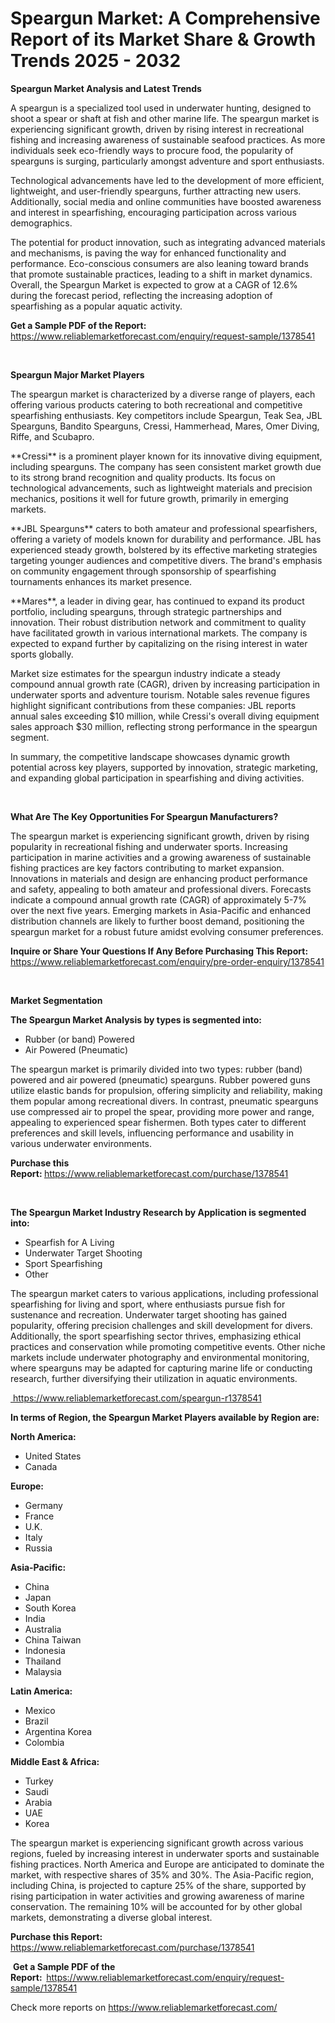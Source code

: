 <p><h1>Speargun Market: A Comprehensive Report of its Market Share & Growth Trends 2025 - 2032</h1></p><p><strong>Speargun Market Analysis and Latest Trends</strong></p>
<p><p>A speargun is a specialized tool used in underwater hunting, designed to shoot a spear or shaft at fish and other marine life. The speargun market is experiencing significant growth, driven by rising interest in recreational fishing and increasing awareness of sustainable seafood practices. As more individuals seek eco-friendly ways to procure food, the popularity of spearguns is surging, particularly amongst adventure and sport enthusiasts. </p><p>Technological advancements have led to the development of more efficient, lightweight, and user-friendly spearguns, further attracting new users. Additionally, social media and online communities have boosted awareness and interest in spearfishing, encouraging participation across various demographics. </p><p>The potential for product innovation, such as integrating advanced materials and mechanisms, is paving the way for enhanced functionality and performance. Eco-conscious consumers are also leaning toward brands that promote sustainable practices, leading to a shift in market dynamics. Overall, the Speargun Market is expected to grow at a CAGR of 12.6% during the forecast period, reflecting the increasing adoption of spearfishing as a popular aquatic activity.</p></p>
<p><strong>Get a Sample PDF of the Report:&nbsp;</strong> <a href="https://www.reliablemarketforecast.com/enquiry/request-sample/1378541?utm_campaign=2260&utm_medium=2&utm_source=Github&utm_content=ia&utm_term=16022025&utm_id=speargun">https://www.reliablemarketforecast.com/enquiry/request-sample/1378541</a></p>
<p>&nbsp;</p>
<p><strong>Speargun Major Market Players</strong></p>
<p><p>The speargun market is characterized by a diverse range of players, each offering various products catering to both recreational and competitive spearfishing enthusiasts. Key competitors include Speargun, Teak Sea, JBL Spearguns, Bandito Spearguns, Cressi, Hammerhead, Mares, Omer Diving, Riffe, and Scubapro.</p><p>**Cressi** is a prominent player known for its innovative diving equipment, including spearguns. The company has seen consistent market growth due to its strong brand recognition and quality products. Its focus on technological advancements, such as lightweight materials and precision mechanics, positions it well for future growth, primarily in emerging markets.</p><p>**JBL Spearguns** caters to both amateur and professional spearfishers, offering a variety of models known for durability and performance. JBL has experienced steady growth, bolstered by its effective marketing strategies targeting younger audiences and competitive divers. The brand's emphasis on community engagement through sponsorship of spearfishing tournaments enhances its market presence.</p><p>**Mares**, a leader in diving gear, has continued to expand its product portfolio, including spearguns, through strategic partnerships and innovation. Their robust distribution network and commitment to quality have facilitated growth in various international markets. The company is expected to expand further by capitalizing on the rising interest in water sports globally.</p><p>Market size estimates for the speargun industry indicate a steady compound annual growth rate (CAGR), driven by increasing participation in underwater sports and adventure tourism. Notable sales revenue figures highlight significant contributions from these companies: JBL reports annual sales exceeding $10 million, while Cressi's overall diving equipment sales approach $30 million, reflecting strong performance in the speargun segment.</p><p>In summary, the competitive landscape showcases dynamic growth potential across key players, supported by innovation, strategic marketing, and expanding global participation in spearfishing and diving activities.</p></p>
<p>&nbsp;</p>
<p><strong>What Are The Key Opportunities For Speargun Manufacturers?</strong></p>
<p><p>The speargun market is experiencing significant growth, driven by rising popularity in recreational fishing and underwater sports. Increasing participation in marine activities and a growing awareness of sustainable fishing practices are key factors contributing to market expansion. Innovations in materials and design are enhancing product performance and safety, appealing to both amateur and professional divers. Forecasts indicate a compound annual growth rate (CAGR) of approximately 5-7% over the next five years. Emerging markets in Asia-Pacific and enhanced distribution channels are likely to further boost demand, positioning the speargun market for a robust future amidst evolving consumer preferences.</p></p>
<p><strong>Inquire or Share Your Questions If Any Before Purchasing This Report:</strong> <a href="https://www.reliablemarketforecast.com/enquiry/pre-order-enquiry/1378541?utm_campaign=2260&utm_medium=2&utm_source=Github&utm_content=ia&utm_term=16022025&utm_id=speargun">https://www.reliablemarketforecast.com/enquiry/pre-order-enquiry/1378541</a></p>
<p>&nbsp;</p>
<p><strong>Market Segmentation</strong></p>
<p><strong>The Speargun Market Analysis by types is segmented into:</strong></p>
<p><ul><li>Rubber (or band) Powered</li><li>Air Powered (Pneumatic)</li></ul></p>
<p><p>The speargun market is primarily divided into two types: rubber (band) powered and air powered (pneumatic) spearguns. Rubber powered guns utilize elastic bands for propulsion, offering simplicity and reliability, making them popular among recreational divers. In contrast, pneumatic spearguns use compressed air to propel the spear, providing more power and range, appealing to experienced spear fishermen. Both types cater to different preferences and skill levels, influencing performance and usability in various underwater environments.</p></p>
<p><strong>Purchase this Report:&nbsp;</strong><a href="https://www.reliablemarketforecast.com/purchase/1378541?utm_campaign=2260&utm_medium=2&utm_source=Github&utm_content=ia&utm_term=16022025&utm_id=speargun">https://www.reliablemarketforecast.com/purchase/1378541</a></p>
<p>&nbsp;</p>
<p><strong>The Speargun Market Industry Research by Application is segmented into:</strong></p>
<p><ul><li>Spearfish for A Living</li><li>Underwater Target Shooting</li><li>Sport Spearfishing</li><li>Other</li></ul></p>
<p><p>The speargun market caters to various applications, including professional spearfishing for living and sport, where enthusiasts pursue fish for sustenance and recreation. Underwater target shooting has gained popularity, offering precision challenges and skill development for divers. Additionally, the sport spearfishing sector thrives, emphasizing ethical practices and conservation while promoting competitive events. Other niche markets include underwater photography and environmental monitoring, where spearguns may be adapted for capturing marine life or conducting research, further diversifying their utilization in aquatic environments.</p></p>
<p><a href="https://www.reliablemarketforecast.com/speargun-r1378541?utm_campaign=2260&utm_medium=2&utm_source=Github&utm_content=ia&utm_term=16022025&utm_id=speargun">&nbsp;https://www.reliablemarketforecast.com/speargun-r1378541</a></p>
<p><strong>In terms of Region, the Speargun Market Players available by Region are:</strong></p>
<p>
    <p> <strong> North America: </strong>
        <ul>
            <li>United States</li>
            <li>Canada</li>
        </ul>
        </p> 
    <p> <strong> Europe: </strong>
        <ul>
            <li>Germany</li>
            <li>France</li>
            <li>U.K.</li>
            <li>Italy</li>
            <li>Russia</li>
        </ul>
        </p> 
    <p> <strong> Asia-Pacific: </strong>
        <ul>
            <li>China</li>
            <li>Japan</li>
            <li>South Korea</li>
            <li>India</li>
            <li>Australia</li>
            <li>China Taiwan</li>
            <li>Indonesia</li>
            <li>Thailand</li>
            <li>Malaysia</li>
        </ul>
        </p> 
    <p> <strong> Latin America: </strong>
        <ul>
            <li>Mexico</li>
            <li>Brazil</li>
            <li>Argentina Korea</li>
            <li>Colombia</li>
        </ul>
        </p> 
    <p> <strong> Middle East & Africa: </strong>
        <ul>
            <li>Turkey</li>
            <li>Saudi</li>
            <li>Arabia</li>
            <li>UAE</li>
            <li>Korea</li>
        </ul>
    </p>
    </p>
<p><p>The speargun market is experiencing significant growth across various regions, fueled by increasing interest in underwater sports and sustainable fishing practices. North America and Europe are anticipated to dominate the market, with respective shares of 35% and 30%. The Asia-Pacific region, including China, is projected to capture 25% of the share, supported by rising participation in water activities and growing awareness of marine conservation. The remaining 10% will be accounted for by other global markets, demonstrating a diverse global interest.</p></p>
<p><strong>Purchase this Report: </strong><a href="https://www.reliablemarketforecast.com/purchase/1378541?utm_campaign=2260&utm_medium=2&utm_source=Github&utm_content=ia&utm_term=16022025&utm_id=speargun">https://www.reliablemarketforecast.com/purchase/1378541</a></p>
<p>&nbsp;<strong>Get a Sample PDF of the Report:&nbsp;&nbsp;</strong><a href="https://www.reliablemarketforecast.com/enquiry/request-sample/1378541?utm_campaign=2260&utm_medium=2&utm_source=Github&utm_content=ia&utm_term=16022025&utm_id=speargun">https://www.reliablemarketforecast.com/enquiry/request-sample/1378541</a></p>
<p><strong></strong></p>
<p>Check more reports on <a href="https://www.reliablemarketforecast.com/?utm_campaign=2260&utm_medium=2&utm_source=Github&utm_content=ia&utm_term=16022025&utm_id=speargun">https://www.reliablemarketforecast.com/</a></p>